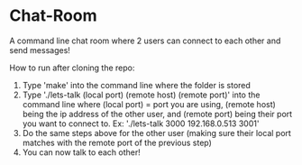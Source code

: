 # Chat-Room
A command line chat room where 2 users can connect to each other and send messages!

How to run after cloning the repo:
  1. Type 'make' into the command line where the folder is stored
  2. Type './lets-talk (local port) (remote host) (remote port)' into the command line where (local port) = port you are using, (remote host) being the ip address of the other user, and (remote port) being their port you want to connect to. Ex: './lets-talk 3000 192.168.0.513 3001'
  3. Do the same steps above for the other user (making sure their local port matches with the remote port of the previous step)
  4. You can now talk to each other!
